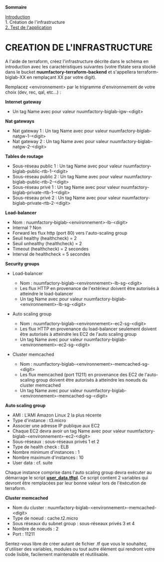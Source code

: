 **Sommaire**

[Introduction](../README.md)  
1\. Création de l'infrastructure  
[2. Test de l'application](partie-2.md)  

# CREATION DE L'INFRASTRUCTURE

A l'aide de terraform, créez l'infrastructure décrite dans le schéma en introduction avec les caractéristiques suivantes (votre tfstate sera stocké dans le bucket **nuumfactory-terraform-backend** et s'appellera terraform-biglab-XX en remplaçant XX par votre digit).

Remplacez \<environnement\> par le trigramme d'environnement de votre choix (dev, rec, qal, etc...) :

**Internet gateway**

- Un tag Name avec pour valeur nuumfactory-biglab-igw-\<digit\>

**Nat gateways**

- Nat gateway 1 : Un tag Name avec pour valeur nuumfactory-biglab-natgw-1-\<digit\>
- Nat gateway 2 : Un tag Name avec pour valeur nuumfactory-biglab-natgw-2-\<digit\>

**Tables de routage**

- Sous-réseau public 1 : Un tag Name avec pour valeur nuumfactory-biglab-public-rtb-1-\<digit\>
- Sous-réseau public 2 : Un tag Name avec pour valeur nuumfactory-biglab-public-rtb-2-\<digit\>
- Sous-réseau privé 1 : Un tag Name avec pour valeur nuumfactory-biglab-private-rtb-1-\<digit\>
- Sous-réseau privé 2 : Un tag Name avec pour valeur nuumfactory-biglab-private-rtb-2-\<digit\>

**Load-balancer**

- Nom : nuumfactory-biglab-\<environnement\>-lb-\<digit\>
- Internal ? Non
- Forward les flux http (port 80) vers l'auto-scaling group
- Seuil healthy (healthcheck) = 2
- Seuil unhealthy (healthcheck) = 2
- Timeout (healthcheck) = 2 secondes
- Interval de healthcheck = 5 secondes

**Security groups**

- Load-balancer
    - Nom : nuumfactory-biglab-\<environnement\>-lb-sg-\<digit\>
    - Les flux HTTP en provenance de l'extérieur doivent être autorisés à atteindre le load-balancer
    - Un tag Name avec pour valeur nuumfactory-biglab-\<environnement\>-lb-sg-\<digit\>

- Auto scaling group
    - Nom : nuumfactory-biglab-\<environnement\>-ec2-sg-\<digit\>
    - Les flux HTTP en provenance du load-balancer seulement doivent être autorisés à atteindre les EC2 de l'auto scaling group
    - Un tag Name avec pour valeur nuumfactory-biglab-\<environnement\>-ec2-sg-\<digit\>

- Cluster memcached
    - Nom : nuumfactory-biglab-\<environnement\>-memcached-sg-\<digit\>
    - Les flux memcached (port 11211) en provenance des EC2 de l'auto-scaling group doivent être autorisés à atteindre les noeuds du cluster memcached
    - Un tag Name avec pour valeur nuumfactory-biglab-\<environnement\>-memcached-sg-\<digit\>

**Auto scaling group**

- AMI : L'AMI Amazon Linux 2 la plus récente
- Type d'instance : t3.micro
- Associer une adresse IP publique aux EC2
- Chaque EC2 devra avoir un tag Name avec pour valeur nuumfactory-biglab-\<environnement\>-ec2-\<digit\>
- Sous-réseaux : sous-réseaux privés 1 et 2
- Type de health check : ELB
- Nombre minimum d'instances : 1
- Nombre maximum d'instances : 10
- User data : cf. suite

Chaque instance comprise dans l'auto scaling group devra exécuter au démarrage le script [**user_data.tftpl**](../assets/user_data.tftpl). Ce script contient 2 variables qui devront être remplacées par leur bonne valeur lors de l'éxécution de terraform.

**Cluster memcached**

- Nom du cluster : nuumfactory-biglab-\<environnement\>-memcached-\<digit\>
- Type de noeud : cache.t2.micro
- Sous réseaux du subnet group : sous-réseaux privés 3 et 4
- Nombre de noeuds : 2
- Port : 11211

Sentez-vous libre de créer autant de fichier .tf que vous le souhaitez, d'utiliser des variables, modules ou tout autre élément qui rendront votre code lisible, facilement maintenable et réutilisable.